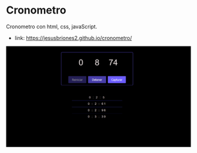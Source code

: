 # Cronometro
Cronometro con html, css, javaScript.

* link: https://jesusbriones2.github.io/cronometro/


![Page capture](page_capture.png "Page capture")